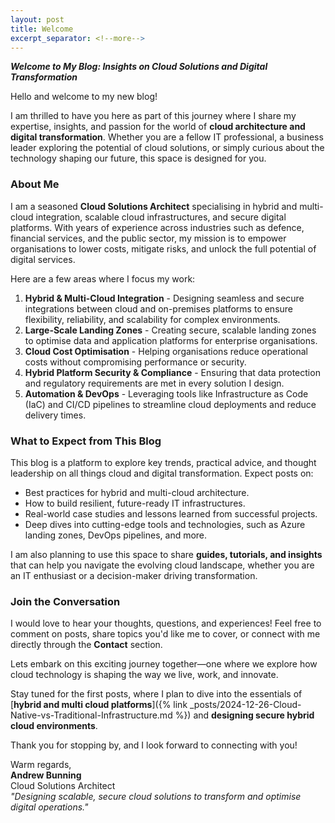 ```yaml
---
layout: post
title: Welcome
excerpt_separator: <!--more-->
---
```



***Welcome to My Blog: Insights on Cloud Solutions and Digital Transformation***

Hello and welcome to my new blog!

I am thrilled to have you here as part of this journey where I share my expertise, insights, and passion for the world of **cloud architecture and digital transformation**. Whether you are a fellow IT professional, a business leader exploring the potential of cloud solutions, or simply curious about the technology shaping our future, this space is designed for you.

<!--more-->

### **About Me**

I am a seasoned **Cloud Solutions Architect** specialising in hybrid and multi-cloud integration, scalable cloud infrastructures, and secure digital platforms. With years of experience across industries such as defence, financial services, and the public sector, my mission is to empower organisations to lower costs, mitigate risks, and unlock the full potential of digital services.

Here are a few areas where I focus my work:

1. **Hybrid & Multi-Cloud Integration**
        - Designing seamless and secure integrations between cloud and on-premises platforms to ensure flexibility, reliability, and scalability for complex environments.
2. **Large-Scale Landing Zones**
        - Creating secure, scalable landing zones to optimise data and application platforms for enterprise organisations.
3. **Cloud Cost Optimisation**
        - Helping organisations reduce operational costs without compromising performance or security.
4. **Hybrid Platform Security & Compliance**
        - Ensuring that data protection and regulatory requirements are met in every solution I design.
5. **Automation & DevOps**
		- Leveraging tools like Infrastructure as Code (IaC) and CI/CD pipelines to streamline cloud deployments and reduce delivery times.

### **What to Expect from This Blog**

This blog is a platform to explore key trends, practical advice, and thought leadership on all things cloud and digital transformation. Expect posts on:

- Best practices for hybrid and multi-cloud architecture.
- How to build resilient, future-ready IT infrastructures.
- Real-world case studies and lessons learned from successful projects.
- Deep dives into cutting-edge tools and technologies, such as Azure landing zones, DevOps pipelines, and more.

I am also planning to use this space to share **guides, tutorials, and insights** that can help you navigate the evolving cloud landscape, whether you are an IT enthusiast or a decision-maker driving transformation.

### **Join the Conversation**

I would love to hear your thoughts, questions, and experiences! Feel free to comment on posts, share topics you'd like me to cover, or connect with me directly through the **Contact** section.

Lets embark on this exciting journey together—one where we explore how cloud technology is shaping the way we live, work, and innovate.

Stay tuned for the first posts, where I plan to dive into the essentials of [**hybrid and multi cloud platforms**]({% link _posts/2024-12-26-Cloud-Native-vs-Traditional-Infrastructure.md %}) and **designing secure hybrid cloud environments**.

Thank you for stopping by, and I look forward to connecting with you!

Warm regards,  
**Andrew Bunning**  
Cloud Solutions Architect  
_"Designing scalable, secure cloud solutions to transform and optimise digital operations."_
